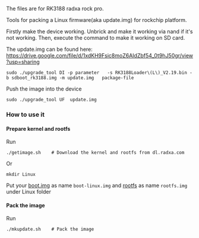 The files are for RK3188 radxa rock pro. 



Tools for packing a Linux firmware(aka update.img) for rockchip platform.

Firstly make the device working. Unbrick and make it working via nand if it's not working. Then, execute the command to make it working on SD card. 

The update.img can be found here: 
https://drive.google.com/file/d/1xdKH9Fsic8moZ6AIdZbf54_0t9hJ50gr/view?usp=sharing

```
sudo ./upgrade_tool DI -p parameter   -s RK3188Loader\(L\)_V2.19.bin -b sdboot_rk3188.img -m update.img   package-file
```

Push the image into the device

```
sudo ./upgrade_tool UF  update.img
```

### How to use it
#### Prepare kernel and rootfs
Run

    ./getimage.sh    # Download the kernel and rootfs from dl.radxa.com
Or

    mkdir Linux

Put your [boot.img](http://wiki.radxa.com/Rock/Booting_Linux) as name `boot-linux.img` and [rootfs](http://wiki.radxa.com/Rock/ubuntu) as name `rootfs.img` under Linux folder

#### Pack the image     
Run

    ./mkupdate.sh    # Pack the image


